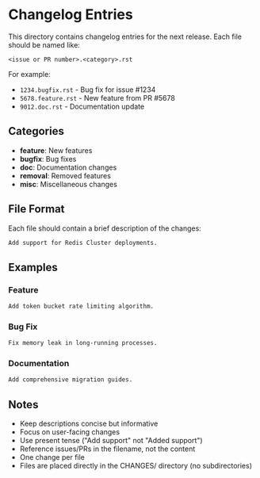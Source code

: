 # Changelog Entries

This directory contains changelog entries for the next release. Each file should be named like:

```
<issue or PR number>.<category>.rst
```

For example:
- `1234.bugfix.rst` - Bug fix for issue #1234
- `5678.feature.rst` - New feature from PR #5678
- `9012.doc.rst` - Documentation update

## Categories

- **feature**: New features
- **bugfix**: Bug fixes
- **doc**: Documentation changes
- **removal**: Removed features
- **misc**: Miscellaneous changes

## File Format

Each file should contain a brief description of the changes:

```rst
Add support for Redis Cluster deployments.
```

## Examples

### Feature
```rst
Add token bucket rate limiting algorithm.
```

### Bug Fix
```rst
Fix memory leak in long-running processes.
```

### Documentation
```rst
Add comprehensive migration guides.
```

## Notes

- Keep descriptions concise but informative
- Focus on user-facing changes
- Use present tense ("Add support" not "Added support")
- Reference issues/PRs in the filename, not the content
- One change per file
- Files are placed directly in the CHANGES/ directory (no subdirectories)
